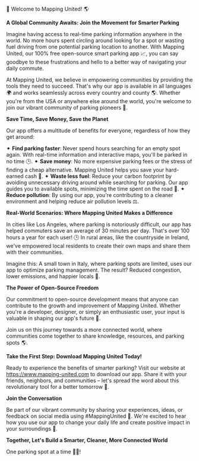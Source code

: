 🚀 Welcome to Mapping United! 🌎

**A Global Community Awaits: Join the Movement for Smarter Parking**

Imagine having access to real-time parking information anywhere in the world. No more hours spent circling around looking for a spot or wasting fuel driving from one potential parking location to another. With Mapping United, our 100% free open-source smart parking app 📈, you can say goodbye to these frustrations and hello to a better way of navigating your daily commute.

At Mapping United, we believe in empowering communities by providing the tools they need to succeed. That's why our app is available in all languages 🌍 and works seamlessly across every country and county 🌎. Whether you're from the USA or anywhere else around the world, you're welcome to join our vibrant community of parking pioneers 💪.

**Save Time, Save Money, Save the Planet**

Our app offers a multitude of benefits for everyone, regardless of how they get around:

✦ **Find parking faster**: Never spend hours searching for an empty spot again. With real-time information and interactive maps, you'll be parked in no time 🕒.
✦ **Save money**: No more expensive parking fees or the stress of finding a cheap alternative. Mapping United helps you save your hard-earned cash 💸.
✦ **Waste less fuel**: Reduce your carbon footprint by avoiding unnecessary driving around while searching for parking. Our app guides you to available spots, minimizing the time spent on the road 🚗.
✦ **Reduce pollution**: By using our app, you're contributing to a cleaner environment and helping reduce air pollution levels ⚖️.

**Real-World Scenarios: Where Mapping United Makes a Difference**

In cities like Los Angeles, where parking is notoriously difficult, our app has helped commuters save an average of 30 minutes per day. That's over 100 hours a year for each user! 🕒 In rural areas, like the countryside in Ireland, we've empowered local residents to create their own maps and share them with their communities.

Imagine this: A small town in Italy, where parking spots are limited, uses our app to optimize parking management. The result? Reduced congestion, lower emissions, and happier locals 🙌.

**The Power of Open-Source Freedom**

Our commitment to open-source development means that anyone can contribute to the growth and improvement of Mapping United. Whether you're a developer, designer, or simply an enthusiastic user, your input is valuable in shaping our app's future 🔨.

Join us on this journey towards a more connected world, where communities come together to share knowledge, resources, and parking spots 🌎.

**Take the First Step: Download Mapping United Today!**

Ready to experience the benefits of smarter parking? Visit our website at https://www.mapping-united.com to download our app. Share it with your friends, neighbors, and communities – let's spread the word about this revolutionary tool for a better tomorrow 📢.

**Join the Conversation**

Be part of our vibrant community by sharing your experiences, ideas, or feedback on social media using #MappingUnited 🤩. We're excited to hear how you use our app to change your daily life and create positive impact in your surroundings 💖.

**Together, Let's Build a Smarter, Cleaner, More Connected World**

One parking spot at a time 🚗💪!